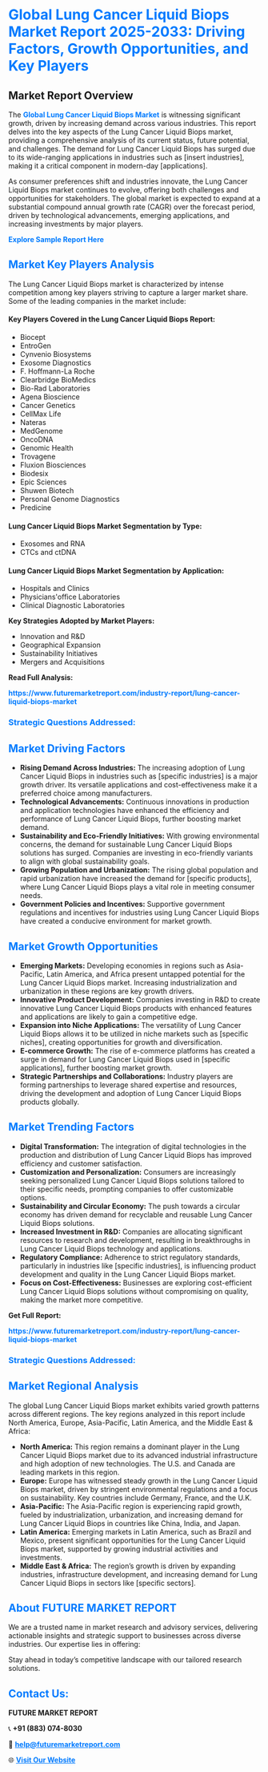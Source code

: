 <h1 style="color: #007BFF;">Global Lung Cancer Liquid Biops Market Report 2025-2033: Driving Factors, Growth Opportunities, and Key Players</h1>

<section id="overview">
<h2>Market Report Overview</h2>
<p>The <a href="https://www.futuremarketreport.com/industry-report/lung-cancer-liquid-biops-market" style="color: #007BFF; text-decoration: none;"><strong>Global Lung Cancer Liquid Biops Market</strong></a> is witnessing significant growth, driven by increasing demand across various industries. This report delves into the key aspects of the Lung Cancer Liquid Biops market, providing a comprehensive analysis of its current status, future potential, and challenges. The demand for Lung Cancer Liquid Biops has surged due to its wide-ranging applications in industries such as [insert industries], making it a critical component in modern-day [applications].</p>
<p>As consumer preferences shift and industries innovate, the Lung Cancer Liquid Biops market continues to evolve, offering both challenges and opportunities for stakeholders. The global market is expected to expand at a substantial compound annual growth rate (CAGR) over the forecast period, driven by technological advancements, emerging applications, and increasing investments by major players.</p>
</section>

<section id="overview">
<p><a href="https://www.futuremarketreport.com/request-sample/reportId=104320" style="color: #007BFF; text-decoration: none;"><strong>Explore Sample Report Here</strong></a></p>
</section>

<section id="key-players">
<h2 style="color: #007BFF;">Market Key Players Analysis</h2>
<p>The Lung Cancer Liquid Biops market is characterized by intense competition among key players striving to capture a larger market share. Some of the leading companies in the market include:</p>
<h4>Key Players Covered in the Lung Cancer Liquid Biops Report:</h4>
<ul><li>Biocept</li><li>EntroGen</li><li>Cynvenio Biosystems</li><li>Exosome Diagnostics</li><li>F. Hoffmann-La Roche</li><li>Clearbridge BioMedics</li><li>Bio-Rad Laboratories</li><li>Agena Bioscience</li><li>Cancer Genetics</li><li>CellMax Life</li><li>Nateras</li><li>MedGenome</li><li>OncoDNA</li><li>Genomic Health</li><li>Trovagene</li><li>Fluxion Biosciences</li><li>Biodesix</li><li>Epic Sciences</li><li>Shuwen Biotech</li><li>Personal Genome Diagnostics</li><li>Predicine</li></ul>
<h4>Lung Cancer Liquid Biops Market Segmentation by Type:</h4>
<ul><li>Exosomes and RNA</li><li>CTCs and ctDNA</li></ul>

<h4>Lung Cancer Liquid Biops Market Segmentation by Application:</h4>
<ul><li>Hospitals and Clinics</li><li>Physicians&#039;office Laboratories</li><li>Clinical Diagnostic Laboratories</li></ul>
<p><strong>Key Strategies Adopted by Market Players:</strong></p>
<ul>
<li>Innovation and R&D</li>
<li>Geographical Expansion</li>
<li>Sustainability Initiatives</li>
<li>Mergers and Acquisitions</li>
</ul>
</section>

<section>
<p><strong>Read Full Analysis: </strong></p><a href="https://www.futuremarketreport.com/industry-report/lung-cancer-liquid-biops-market" style="color: #007BFF; text-decoration: none;"><strong>https://www.futuremarketreport.com/industry-report/lung-cancer-liquid-biops-market</strong></a>
<h3 style="color: #007BFF;">Strategic Questions Addressed:</h3>
</section>

<section id="driving-factors">
<h2 style="color: #007BFF;">Market Driving Factors</h2>
<ul>
<li><strong>Rising Demand Across Industries:</strong> The increasing adoption of Lung Cancer Liquid Biops in industries such as [specific industries] is a major growth driver. Its versatile applications and cost-effectiveness make it a preferred choice among manufacturers.</li>
<li><strong>Technological Advancements:</strong> Continuous innovations in production and application technologies have enhanced the efficiency and performance of Lung Cancer Liquid Biops, further boosting market demand.</li>
<li><strong>Sustainability and Eco-Friendly Initiatives:</strong> With growing environmental concerns, the demand for sustainable Lung Cancer Liquid Biops solutions has surged. Companies are investing in eco-friendly variants to align with global sustainability goals.</li>
<li><strong>Growing Population and Urbanization:</strong> The rising global population and rapid urbanization have increased the demand for [specific products], where Lung Cancer Liquid Biops plays a vital role in meeting consumer needs.</li>
<li><strong>Government Policies and Incentives:</strong> Supportive government regulations and incentives for industries using Lung Cancer Liquid Biops have created a conducive environment for market growth.</li>
</ul>
</section>

<section id="growth-opportunities">
<h2 style="color: #007BFF;">Market Growth Opportunities</h2>
<ul>
<li><strong>Emerging Markets:</strong> Developing economies in regions such as Asia-Pacific, Latin America, and Africa present untapped potential for the Lung Cancer Liquid Biops market. Increasing industrialization and urbanization in these regions are key growth drivers.</li>
<li><strong>Innovative Product Development:</strong> Companies investing in R&D to create innovative Lung Cancer Liquid Biops products with enhanced features and applications are likely to gain a competitive edge.</li>
<li><strong>Expansion into Niche Applications:</strong> The versatility of Lung Cancer Liquid Biops allows it to be utilized in niche markets such as [specific niches], creating opportunities for growth and diversification.</li>
<li><strong>E-commerce Growth:</strong> The rise of e-commerce platforms has created a surge in demand for Lung Cancer Liquid Biops used in [specific applications], further boosting market growth.</li>
<li><strong>Strategic Partnerships and Collaborations:</strong> Industry players are forming partnerships to leverage shared expertise and resources, driving the development and adoption of Lung Cancer Liquid Biops products globally.</li>
</ul>
</section>

<section id="trending-factors">
<h2 style="color: #007BFF;">Market Trending Factors</h2>
<ul>
<li><strong>Digital Transformation:</strong> The integration of digital technologies in the production and distribution of Lung Cancer Liquid Biops has improved efficiency and customer satisfaction.</li>
<li><strong>Customization and Personalization:</strong> Consumers are increasingly seeking personalized Lung Cancer Liquid Biops solutions tailored to their specific needs, prompting companies to offer customizable options.</li>
<li><strong>Sustainability and Circular Economy:</strong> The push towards a circular economy has driven demand for recyclable and reusable Lung Cancer Liquid Biops solutions.</li>
<li><strong>Increased Investment in R&D:</strong> Companies are allocating significant resources to research and development, resulting in breakthroughs in Lung Cancer Liquid Biops technology and applications.</li>
<li><strong>Regulatory Compliance:</strong> Adherence to strict regulatory standards, particularly in industries like [specific industries], is influencing product development and quality in the Lung Cancer Liquid Biops market.</li>
<li><strong>Focus on Cost-Effectiveness:</strong> Businesses are exploring cost-efficient Lung Cancer Liquid Biops solutions without compromising on quality, making the market more competitive.</li>
</ul>
</section>

<section>
<p><strong>Get Full Report: </strong></p><a href="https://www.futuremarketreport.com/industry-report/lung-cancer-liquid-biops-market" style="color: #007BFF; text-decoration: none;"><strong>https://www.futuremarketreport.com/industry-report/lung-cancer-liquid-biops-market</strong></a>
<h3 style="color: #007BFF;">Strategic Questions Addressed:</h3>
</section>


<section id="regional-analysis">
<h2 style="color: #007BFF;">Market Regional Analysis</h2>
<p>The global Lung Cancer Liquid Biops market exhibits varied growth patterns across different regions. The key regions analyzed in this report include North America, Europe, Asia-Pacific, Latin America, and the Middle East & Africa:</p>
<ul>
<li><strong>North America:</strong> This region remains a dominant player in the Lung Cancer Liquid Biops market due to its advanced industrial infrastructure and high adoption of new technologies. The U.S. and Canada are leading markets in this region.</li>
<li><strong>Europe:</strong> Europe has witnessed steady growth in the Lung Cancer Liquid Biops market, driven by stringent environmental regulations and a focus on sustainability. Key countries include Germany, France, and the U.K.</li>
<li><strong>Asia-Pacific:</strong> The Asia-Pacific region is experiencing rapid growth, fueled by industrialization, urbanization, and increasing demand for Lung Cancer Liquid Biops in countries like China, India, and Japan.</li>
<li><strong>Latin America:</strong> Emerging markets in Latin America, such as Brazil and Mexico, present significant opportunities for the Lung Cancer Liquid Biops market, supported by growing industrial activities and investments.</li>
<li><strong>Middle East & Africa:</strong> The region’s growth is driven by expanding industries, infrastructure development, and increasing demand for Lung Cancer Liquid Biops in sectors like [specific sectors].</li>
</ul>
</section>

<footer>
<h2 style="color: #007BFF;">About FUTURE MARKET REPORT</h2>
<p>We are a trusted name in market research and advisory services, delivering actionable insights and strategic support to businesses across diverse industries. Our expertise lies in offering:</p>

<p>Stay ahead in today’s competitive landscape with our tailored research solutions.</p>

<h2 style="color: #007BFF;">Contact Us:</h2>
<p><strong>FUTURE MARKET REPORT</strong></p>
<p>📞 <strong>+91 (883) 074-8030</strong></p>
<p>📧 <strong><a href="mailto:help@futuremarketreport.com" style="color: #007BFF;">help@futuremarketreport.com</a></strong></p>
<p>🌐 <strong><a href="https://www.futuremarketreport.com/" style="color: #007BFF;">Visit Our Website</a></strong></p>
</footer>